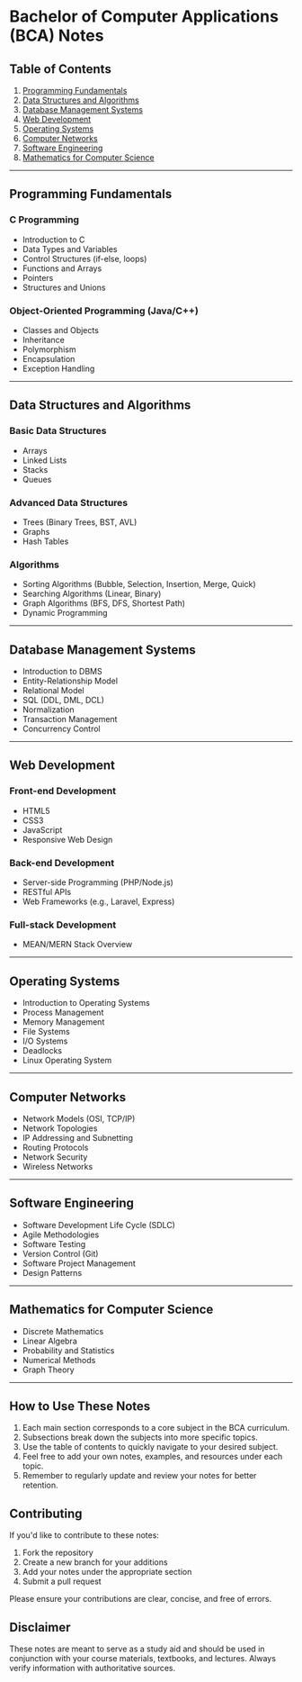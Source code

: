 # Bachelor of Computer Applications (BCA) Notes

## Table of Contents

1. [Programming Fundamentals](#programming-fundamentals)
2. [Data Structures and Algorithms](#data-structures-and-algorithms)
3. [Database Management Systems](#database-management-systems)
4. [Web Development](#web-development)
5. [Operating Systems](#operating-systems)
6. [Computer Networks](#computer-networks)
7. [Software Engineering](#software-engineering)
8. [Mathematics for Computer Science](#mathematics-for-computer-science)

---

## Programming Fundamentals

### C Programming
- Introduction to C
- Data Types and Variables
- Control Structures (if-else, loops)
- Functions and Arrays
- Pointers
- Structures and Unions

### Object-Oriented Programming (Java/C++)
- Classes and Objects
- Inheritance
- Polymorphism
- Encapsulation
- Exception Handling

---

## Data Structures and Algorithms

### Basic Data Structures
- Arrays
- Linked Lists
- Stacks
- Queues

### Advanced Data Structures
- Trees (Binary Trees, BST, AVL)
- Graphs
- Hash Tables

### Algorithms
- Sorting Algorithms (Bubble, Selection, Insertion, Merge, Quick)
- Searching Algorithms (Linear, Binary)
- Graph Algorithms (BFS, DFS, Shortest Path)
- Dynamic Programming

---

## Database Management Systems

- Introduction to DBMS
- Entity-Relationship Model
- Relational Model
- SQL (DDL, DML, DCL)
- Normalization
- Transaction Management
- Concurrency Control

---

## Web Development

### Front-end Development
- HTML5
- CSS3
- JavaScript
- Responsive Web Design

### Back-end Development
- Server-side Programming (PHP/Node.js)
- RESTful APIs
- Web Frameworks (e.g., Laravel, Express)

### Full-stack Development
- MEAN/MERN Stack Overview

---

## Operating Systems

- Introduction to Operating Systems
- Process Management
- Memory Management
- File Systems
- I/O Systems
- Deadlocks
- Linux Operating System

---

## Computer Networks

- Network Models (OSI, TCP/IP)
- Network Topologies
- IP Addressing and Subnetting
- Routing Protocols
- Network Security
- Wireless Networks

---

## Software Engineering

- Software Development Life Cycle (SDLC)
- Agile Methodologies
- Software Testing
- Version Control (Git)
- Software Project Management
- Design Patterns

---

## Mathematics for Computer Science

- Discrete Mathematics
- Linear Algebra
- Probability and Statistics
- Numerical Methods
- Graph Theory

---

## How to Use These Notes

1. Each main section corresponds to a core subject in the BCA curriculum.
2. Subsections break down the subjects into more specific topics.
3. Use the table of contents to quickly navigate to your desired subject.
4. Feel free to add your own notes, examples, and resources under each topic.
5. Remember to regularly update and review your notes for better retention.

## Contributing

If you'd like to contribute to these notes:

1. Fork the repository
2. Create a new branch for your additions
3. Add your notes under the appropriate section
4. Submit a pull request

Please ensure your contributions are clear, concise, and free of errors.

## Disclaimer

These notes are meant to serve as a study aid and should be used in conjunction with your course materials, textbooks, and lectures. Always verify information with authoritative sources.
